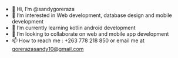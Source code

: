 - 👋 Hi, I’m @sandygoreraza
- 👀 I’m interested in Web development, database design and mobile development
- 🌱 I’m currently learning kotlin android development
- 💞️ I’m looking to collaborate on web and mobile app development
- 📫 How to reach me : +263 778 218 850 or email me at gorerazasandy10@gmail.com

<!---
sandygoreraza/sandygoreraza is a ✨ special ✨ repository because its `README.md` (this file) appears on your GitHub profile.
You can click the Preview link to take a look at your changes.
--->
